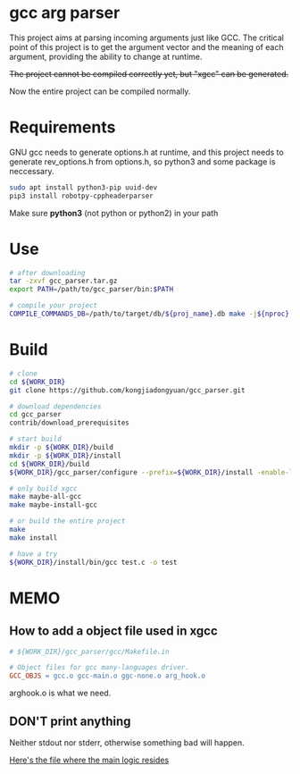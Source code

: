 # gcc arg parser

This project aims at parsing incoming arguments just like GCC.
The critical point of this project is to get the argument vector and the meaning of each argument, providing the ability to change at runtime.

~~The project cannot be compiled correctly yet, but "xgcc" can be generated.~~

Now the entire project can be compiled normally.

# Requirements
GNU gcc needs to generate options.h at runtime, and this project needs to generate rev_options.h from options.h, so python3 and some package is neccessary.

```bash
sudo apt install python3-pip uuid-dev
pip3 install robotpy-cppheaderparser
```

Make sure **python3** (not python or python2) in your path

# Use
```bash
# after downloading
tar -zxvf gcc_parser.tar.gz
export PATH=/path/to/gcc_parser/bin:$PATH

# compile your project
COMPILE_COMMANDS_DB=/path/to/target/db/${proj_name}.db make -j${nproc}
```

# Build

```bash
# clone
cd ${WORK_DIR}
git clone https://github.com/kongjiadongyuan/gcc_parser.git

# download dependencies
cd gcc_parser
contrib/download_prerequisites

# start build
mkdir -p ${WORK_DIR}/build 
mkdir -p ${WORK_DIR}/install
cd ${WORK_DIR}/build
${WORK_DIR}/gcc_parser/configure --prefix=${WORK_DIR}/install -enable-language=c,c++ --disable-multilib --disable-werror --disable-bootstrap

# only build xgcc
make maybe-all-gcc
make maybe-install-gcc

# or build the entire project
make
make install

# have a try
${WORK_DIR}/install/bin/gcc test.c -o test
```


# MEMO
## How to add a object file used in xgcc
```makefile
# ${WORK_DIR}/gcc_parser/gcc/Makefile.in

# Object files for gcc many-languages driver.
GCC_OBJS = gcc.o gcc-main.o ggc-none.o arg_hook.o
```
arghook.o is what we need.

## DON'T print anything
Neither stdout nor stderr, otherwise something bad will happen.

[Here's the file where the main logic resides](gcc/arg_hook.c)
